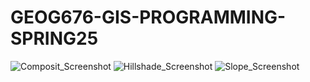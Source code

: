 # GEOG676-GIS-PROGRAMMING-SPRING25

![Composit_Screenshot](https://github.com/user-attachments/assets/a099f185-41b9-4b3b-8be3-2bd34bf84f09)
![Hillshade_Screenshot](https://github.com/user-attachments/assets/18fb0192-f504-445d-a1e9-f93093f9abab)
![Slope_Screenshot](https://github.com/user-attachments/assets/b984dc09-3d79-45fe-b7a9-5b8e12b84710)
